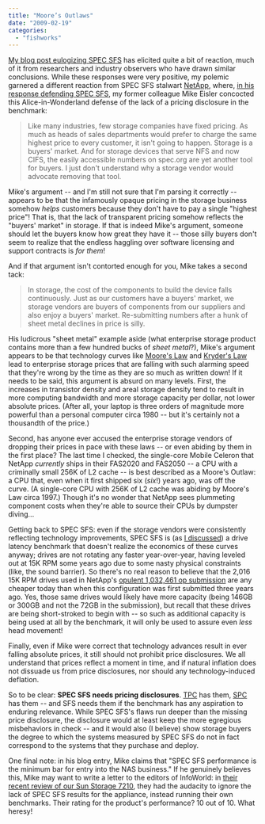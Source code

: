 ```yaml
---
title: "Moore’s Outlaws"
date: "2009-02-19"
categories: 
  - "fishworks"
---
```


[My blog post eulogizing SPEC SFS](http://dtrace.org/blogs/bmc/eulogy_for_a_benchmark) has elicited quite a bit of reaction, much of it from researchers and industry observers who have drawn similar conclusions. While these responses were very positive, my polemic garnered a different reaction from SPEC SFS stalwart [NetApp](http://uk.reuters.com/article/technology-media-telco-SP/idUKN1139883720090211), where, [in his response defending SPEC SFS](http://blogs.netapp.com/eislers_nfs_blog/2009/02/chuckle-for-tod.html), my former colleague Mike Eisler concocted this Alice-in-Wonderland defense of the lack of a pricing disclosure in the benchmark:

> Like many industries, few storage companies have fixed pricing. As much as heads of sales departments would prefer to charge the same highest price to every customer, it isn't going to happen. Storage is a buyers' market. And for storage devices that serve NFS and now CIFS, the easily accessible numbers on spec.org are yet another tool for buyers. I just don't understand why a storage vendor would advocate removing that tool.

Mike's argument -- and I'm still not sure that I'm parsing it correctly -- appears to be that the infamously opaque pricing in the storage business somehow _helps_ customers because they don't have to pay a single "highest price"! That is, that the lack of transparent pricing somehow reflects the "buyers' market" in storage. If that is indeed Mike's argument, someone should let the buyers know how great they have it -- those silly buyers don't seem to realize that the endless haggling over software licensing and support contracts is _for them_!

And if that argument isn't contorted enough for you, Mike takes a second tack:

> In storage, the cost of the components to build the device falls continuously. Just as our customers have a buyers' market, we storage vendors are buyers of components from our suppliers and also enjoy a buyers' market. Re-submitting numbers after a hunk of sheet metal declines in price is silly.

His ludicrous "sheet metal" example aside (what enterprise storage product contains more than a few hundred bucks of _sheet metal_?), Mike's argument appears to be that technology curves like [Moore's Law](http://en.wikipedia.org/wiki/Moore's_law) and [Kryder's Law](http://en.wikipedia.org/wiki/Kryder%27s_law) lead to enterprise storage prices that are falling with such alarming speed that they're wrong by the time as they are so much as written down! If it needs to be said, this argument is absurd on many levels. First, the increases in transistor density and areal storage density tend to result in more computing bandwidth and more storage capacity per dollar, not lower absolute prices. (After all, your laptop is three orders of magnitude more powerful than a personal computer circa 1980 -- but it's certainly not a thousandth of the price.)

Second, has anyone ever accused the enterprise storage vendors of dropping their prices in pace with these laws -- or even abiding by them in the first place? The last time I checked, the single-core Mobile Celeron that NetApp _currently_ ships in their FAS2020 and FAS2050 -- a CPU with a criminally small 256K of L2 cache -- is best described as a Moore's Outlaw: a CPU that, even when it first shipped six (_six_!) years ago, was off the curve. (A single-core CPU with 256K of L2 cache was abiding by Moore's Law circa 1997.) Though it's no wonder that NetApp sees plummeting component costs when they're able to source their CPUs by dumpster diving...

Getting back to SPEC SFS: even if the storage vendors were consistently reflecting technology improvements, SPEC SFS is (as [I discussed](http://dtrace.org/blogs/bmc/eulogy_for_a_benchmark)) a drive latency benchmark that doesn't realize the economics of these curves anyway; drives are not rotating any faster year-over-year, having leveled out at 15K RPM some years ago due to some nasty physical constraints (like, the sound barrier). So there's no real reason to believe that the 2,016 15K RPM drives used in NetApp's [opulent 1,032,461 op submission](http://www.specbench.org/osg/sfs/results/res2006q2/sfs97r1-20060522-00263.asc) are any cheaper today than when this configuration was first submitted three years ago. Yes, those same drives would likely have more capacity (being 146GB or 300GB and not the 72GB in the submission), but recall that these drives are being short-stroked to begin with -- so such as additional capacity is being used at all by the benchmark, it will only be used to assure even _less_ head movement!

Finally, even if Mike were correct that technology advances result in ever falling absolute prices, it still should not prohibit price disclosures. We all understand that prices reflect a moment in time, and if natural inflation does not dissuade us from price disclosures, nor should any technology-induced deflation.

So to be clear: **SPEC SFS needs pricing disclosures**. [TPC](http://www.tpc.org/) has them, [SPC](http://www.storageperformance.org/home) has them -- and SFS needs them if the benchmark has any aspiration to enduring relevance. While SPEC SFS's flaws run deeper than the missing price disclosure, the disclosure would at least keep the more egregious misbehaviors in check -- and it would also (I believe) show storage buyers the degree to which the systems measured by SPEC SFS do not in fact correspond to the systems that they purchase and deploy.

One final note: in his blog entry, Mike claims that "SPEC SFS performance is the minimum bar for entry into the NAS business." If he genuinely believes this, Mike may want to write a letter to the editors of InfoWorld: in [their recent review of our Sun Storage 7210](http://www.infoworld.com/article/09/02/19/07TC-sun-storage_1.html), they had the audacity to ignore the lack of SPEC SFS results for the appliance, instead running their own benchmarks. Their rating for the product's performance? 10 out of 10. What heresy!
